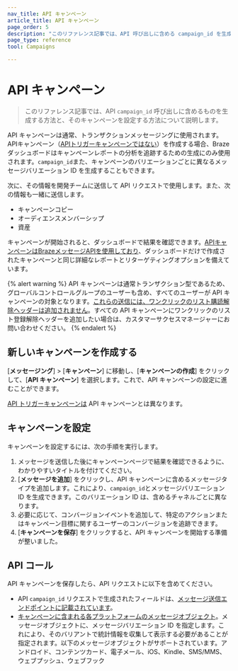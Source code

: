 ```yaml
---
nav_title: API キャンペーン
article_title: API キャンペーン
page_order: 5
description: "このリファレンス記事では、API 呼び出しに含める campaign_id を生成する方法と、そのキャンペーンを設定する方法について説明します。"
page_type: reference
tool: Campaigns

---
```

# API キャンペーン

> このリファレンス記事では、API `campaign_id` 呼び出しに含めるものを生成する方法と、そのキャンペーンを設定する方法について説明します。

API キャンペーンは通常、トランザクションメッセージングに使用されます。APIキャンペーン（[APIトリガーキャンペーンではない]({{site.baseurl}}/user_guide/engagement_tools/campaigns/building_campaigns/delivery_types/api_triggered_delivery/)）を作成する場合、Brazeダッシュボードはキャンペーンレポートの分析を追跡するための生成にのみ使用されます。`campaign_id`また、キャンペーンのバリエーションごとに異なるメッセージバリエーション ID を生成することもできます。 

次に、その情報を開発チームに送信して API リクエストで使用します。また、次の情報も一緒に送信します。
- キャンペーンコピー
- オーディエンスメンバーシップ
- 資産

キャンペーンが開始されると、ダッシュボードで結果を確認できます。[APIキャンペーンはBrazeメッセージAPIを使用しており]({{site.baseurl}}/api/endpoints/messaging/)、ダッシュボードだけで作成されたキャンペーンと同じ詳細なレポートとリターゲティングオプションを備えています。

{% alert warning %}
API キャンペーンは通常トランザクション型であるため、グローバルコントロールグループのユーザーも含め、すべてのユーザーが API キャンペーンの対象となります。[これらの送信には、ワンクリックのリスト購読解除ヘッダーは追加されません]({{site.baseurl}}/user_guide/administrative/app_settings/email_settings/#list-unsubscribe)。すべての API キャンペーンにワンクリックのリスト登録解除ヘッダーを追加したい場合は、カスタマーサクセスマネージャーにお問い合わせください。
{% endalert %}

## 新しいキャンペーンを作成する

\[**メッセージング**] > \[**キャンペーン**] に移動し、\[**キャンペーンの作成**] をクリックして、\[**API キャンペーン**] を選択します。これで、API キャンペーンの設定に進むことができます。

[API トリガーキャンペーンは]({{site.baseurl}}/user_guide/engagement_tools/campaigns/building_campaigns/delivery_types/api_triggered_delivery/) API キャンペーンとは異なります。

## キャンペーンを設定

キャンペーンを設定するには、次の手順を実行します。

1. メッセージを送信した後にキャンペーンページで結果を確認できるように、わかりやすいタイトルを付けてください。
2. \[**メッセージを追加**] をクリックし、API キャンペーンに含めるメッセージタイプを追加します。これにより、`campaign_id`とメッセージバリエーション ID を生成できます。このバリエーション ID は、含めるチャネルごとに異なります。 
3. 必要に応じて、コンバージョンイベントを追加して、特定のアクションまたはキャンペーン目標に関するユーザーのコンバージョンを追跡できます。
4. \[**キャンペーンを保存**] をクリックすると、API キャンペーンを開始する準備が整いました。

## API コール

API キャンペーンを保存したら、API リクエストに以下を含めてください。 
- API `campaign_id` リクエストで生成されたフィールドは、[メッセージ送信エンドポイントに記載されています][2]。
- [キャンペーンに含まれる各プラットフォームのメッセージオブジェクト]({{site.baseurl}}/api/objects_filters/#messaging-objects)。メッセージオブジェクトに、メッセージバリエーション ID を指定します。これにより、そのバリアントで統計情報を収集して表示する必要があることが指定されます。以下のメッセージオブジェクトがサポートされています。アンドロイド、コンテンツカード、電子メール、iOS、Kindle、SMS/MMS、ウェブプッシュ、ウェブフック

[2]: {{site.baseurl}}/api/endpoints/messaging/#send-endpoints

